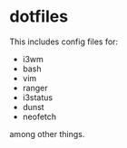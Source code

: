 # dotfiles

This includes config files for:

- i3wm
- bash
- vim
- ranger
- i3status
- dunst
- neofetch

among other things.
